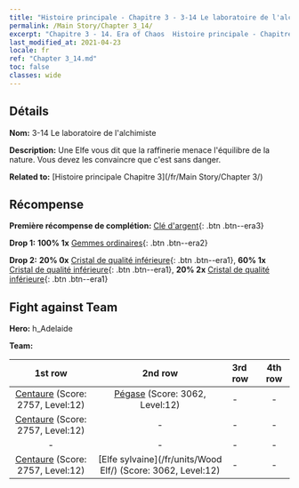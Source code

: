```yaml
---
title: "Histoire principale - Chapitre 3 - 3-14 Le laboratoire de l'alchimiste"
permalink: /Main Story/Chapter 3_14/
excerpt: "Chapitre 3 - 14. Era of Chaos  Histoire principale - Chapitre 3_14. 3-14 Le laboratoire de l'alchimiste"
last_modified_at: 2021-04-23
locale: fr
ref: "Chapter 3_14.md"
toc: false
classes: wide
---
```


## Détails

 **Nom:** 3-14 Le laboratoire de l'alchimiste

 **Description:** Une Elfe vous dit que la raffinerie menace l'équilibre de la nature. Vous devez les convaincre que c'est sans danger.

 **Related to:** [Histoire principale Chapitre 3](/fr/Main Story/Chapter 3/)

## Récompense

 **Première récompense de complétion:** [Clé d'argent](/ItemsFR/con_693/){: .btn .btn--era3}

 **Drop 1:** **100% 1x** [Gemmes ordinaires](/ItemsFR/mat_10/){: .btn .btn--era2}

 **Drop 2:** **20% 0x** [Cristal de qualité inférieure](/ItemsFR/mat_5/){: .btn .btn--era1}, **60% 1x** [Cristal de qualité inférieure](/ItemsFR/mat_5/){: .btn .btn--era1}, **20% 2x** [Cristal de qualité inférieure](/ItemsFR/mat_5/){: .btn .btn--era1}


## Fight against Team
 **Hero:** h_Adelaide

 **Team:**


  | 1st row | 2nd row | 3rd row | 4th row |
  |:----:|:----:|:----|:----:|
  | [Centaure](/fr/units/Centaur/) (Score: 2757, Level:12)  | [Pégase](/fr/units/Pegasus/) (Score: 3062, Level:12)  | - | - |
  | [Centaure](/fr/units/Centaur/) (Score: 2757, Level:12)  | - | - | - |
  | - | - | - | - |
  | [Centaure](/fr/units/Centaur/) (Score: 2757, Level:12)  | [Elfe sylvaine](/fr/units/Wood Elf/) (Score: 3062, Level:12)  | - | - |


